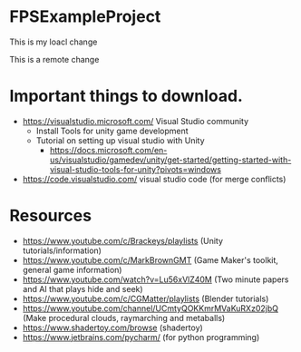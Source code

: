 # FPSExampleProject


This is my loacl change

This is a remote change


<h1> Important things to download.</h1> 

- https://visualstudio.microsoft.com/ Visual Studio community 
	- Install Tools for unity game development
	- Tutorial on setting up visual studio with Unity
		- https://docs.microsoft.com/en-us/visualstudio/gamedev/unity/get-started/getting-started-with-visual-studio-tools-for-unity?pivots=windows
- https://code.visualstudio.com/ visual studio code (for merge conflicts)


# Resources

- https://www.youtube.com/c/Brackeys/playlists (Unity tutorials/information)
- https://www.youtube.com/c/MarkBrownGMT (Game Maker's toolkit, general game information)
- https://www.youtube.com/watch?v=Lu56xVlZ40M (Two minute papers and AI that plays hide and seek)
- https://www.youtube.com/c/CGMatter/playlists (Blender tutorials)
- https://www.youtube.com/channel/UCmtyQOKKmrMVaKuRXz02jbQ (Make procedural clouds, raymarching and metaballs)
- https://www.shadertoy.com/browse (shadertoy)
- https://www.jetbrains.com/pycharm/ (for python programming)